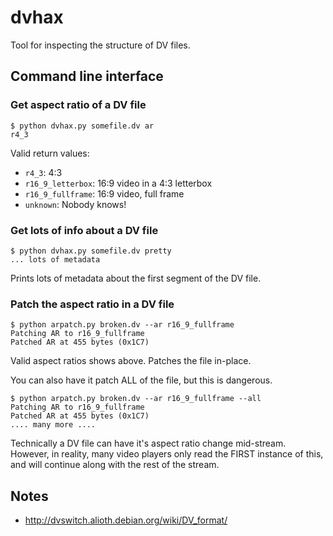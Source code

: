 # dvhax #

Tool for inspecting the structure of DV files.


## Command line interface ##

### Get aspect ratio of a DV file ###

```
$ python dvhax.py somefile.dv ar
r4_3
````

Valid return values:

* `r4_3`: 4:3
* `r16_9_letterbox`: 16:9 video in a 4:3 letterbox
* `r16_9_fullframe`: 16:9 video, full frame
* `unknown`: Nobody knows!


### Get lots of info about a DV file ###

```
$ python dvhax.py somefile.dv pretty
... lots of metadata
```

Prints lots of metadata about the first segment of the DV file.

### Patch the aspect ratio in a DV file ###

```
$ python arpatch.py broken.dv --ar r16_9_fullframe
Patching AR to r16_9_fullframe
Patched AR at 455 bytes (0x1C7)
```

Valid aspect ratios shows above.  Patches the file in-place.

You can also have it patch ALL of the file, but this is dangerous.

```
$ python arpatch.py broken.dv --ar r16_9_fullframe --all
Patching AR to r16_9_fullframe
Patched AR at 455 bytes (0x1C7)
.... many more ....
```

Technically a DV file can have it's aspect ratio change mid-stream.  However, in reality, many video players only read the FIRST instance of this, and will continue along with the rest of the stream.

## Notes ##

* http://dvswitch.alioth.debian.org/wiki/DV_format/

